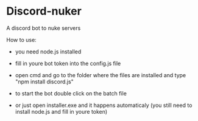 # Discord-nuker
A discord bot to nuke servers


How to use:
- you need node.js installed
- fill in youre bot token into the config.js file
- open cmd and go to the folder where the files are installed and type "npm install discord.js"
- to start the bot double click on the batch file

- or just open installer.exe and it happens automaticaly (you still need to install node.js and fill in youre token)
